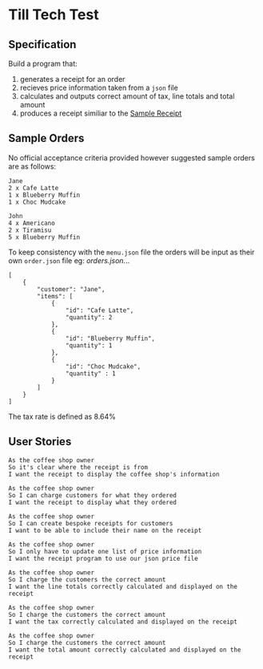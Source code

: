 # Till Tech Test

## Specification

Build a program that:
1. generates a receipt for an order 
2. recieves price information taken from a `json` file 
3. calculates and outputs correct amount of tax, line totals and total amount
4. produces a receipt similiar to the [Sample Receipt](images/receipt.jpg)

## Sample Orders

No official acceptance criteria provided however suggested sample orders are as follows:
```
Jane
2 x Cafe Latte
1 x Blueberry Muffin
1 x Choc Mudcake

John
4 x Americano
2 x Tiramisu
5 x Blueberry Muffin
```
To keep consistency with the `menu.json` file the orders will be input as their own `order.json` file eg:
*orders.json*...
```
[
    {
        "customer": "Jane",
        "items": [
            {
                "id": "Cafe Latte",
                "quantity": 2
            },
            {
                "id": "Blueberry Muffin",
                "quantity": 1 
            },
            {
                "id": "Choc Mudcake",
                "quantity" : 1
            }
        ]
    }
]
```
The tax rate is defined as 8.64%

## User Stories
```
As the coffee shop owner
So it's clear where the receipt is from
I want the receipt to display the coffee shop's information

As the coffee shop owner
So I can charge customers for what they ordered
I want the receipt to display what they ordered

As the coffee shop owner
So I can create bespoke receipts for customers
I want to be able to include their name on the receipt

As the coffee shop owner
So I only have to update one list of price information
I want the receipt program to use our json price file

As the coffee shop owner
So I charge the customers the correct amount
I want the line totals correctly calculated and displayed on the receipt

As the coffee shop owner
So I charge the customers the correct amount
I want the tax correctly calculated and displayed on the receipt

As the coffee shop owner
So I charge the customers the correct amount
I want the total amount correctly calculated and displayed on the receipt
```
